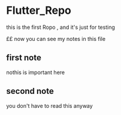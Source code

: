 # Flutter_Repo
this is the first Ropo , and it's just for testing

££ now you can see my notes in this file
## first note
nothis is important here
## second note 
you don't have to read this anyway
